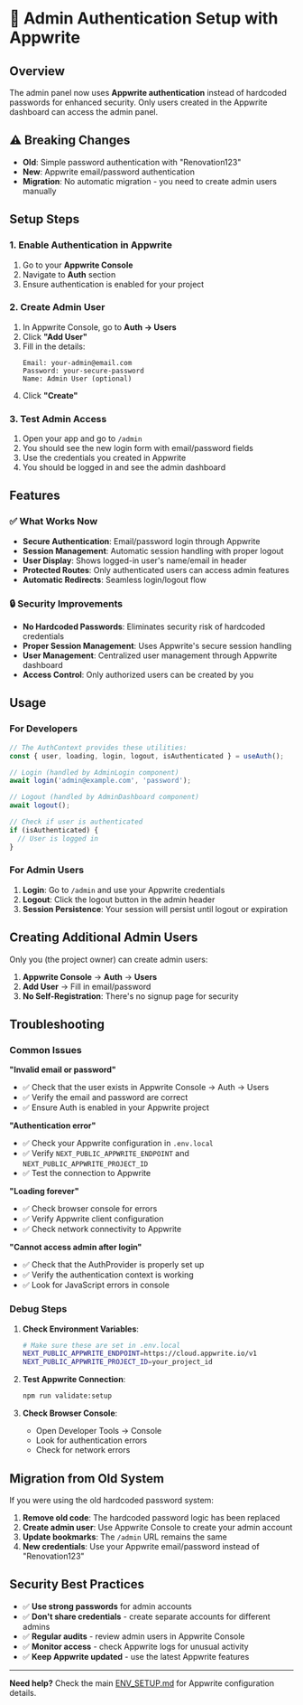 # 🔐 Admin Authentication Setup with Appwrite

## Overview

The admin panel now uses **Appwrite authentication** instead of hardcoded passwords for enhanced security. Only users created in the Appwrite dashboard can access the admin panel.

## ⚠️ Breaking Changes

- **Old**: Simple password authentication with "Renovation123"
- **New**: Appwrite email/password authentication
- **Migration**: No automatic migration - you need to create admin users manually

## Setup Steps

### 1. Enable Authentication in Appwrite

1. Go to your **Appwrite Console**
2. Navigate to **Auth** section
3. Ensure authentication is enabled for your project

### 2. Create Admin User

1. In Appwrite Console, go to **Auth → Users**
2. Click **"Add User"**
3. Fill in the details:
   ```
   Email: your-admin@email.com
   Password: your-secure-password
   Name: Admin User (optional)
   ```
4. Click **"Create"**

### 3. Test Admin Access

1. Open your app and go to `/admin`
2. You should see the new login form with email/password fields
3. Use the credentials you created in Appwrite
4. You should be logged in and see the admin dashboard

## Features

### ✅ What Works Now

- **Secure Authentication**: Email/password login through Appwrite
- **Session Management**: Automatic session handling with proper logout
- **User Display**: Shows logged-in user's name/email in header
- **Protected Routes**: Only authenticated users can access admin features
- **Automatic Redirects**: Seamless login/logout flow

### 🔒 Security Improvements

- **No Hardcoded Passwords**: Eliminates security risk of hardcoded credentials
- **Proper Session Management**: Uses Appwrite's secure session handling
- **User Management**: Centralized user management through Appwrite dashboard
- **Access Control**: Only authorized users can be created by you

## Usage

### For Developers

```typescript
// The AuthContext provides these utilities:
const { user, loading, login, logout, isAuthenticated } = useAuth();

// Login (handled by AdminLogin component)
await login('admin@example.com', 'password');

// Logout (handled by AdminDashboard component)
await logout();

// Check if user is authenticated
if (isAuthenticated) {
  // User is logged in
}
```

### For Admin Users

1. **Login**: Go to `/admin` and use your Appwrite credentials
2. **Logout**: Click the logout button in the admin header
3. **Session Persistence**: Your session will persist until logout or expiration

## Creating Additional Admin Users

Only you (the project owner) can create admin users:

1. **Appwrite Console** → **Auth** → **Users**
2. **Add User** → Fill in email/password
3. **No Self-Registration**: There's no signup page for security

## Troubleshooting

### Common Issues

**"Invalid email or password"**
- ✅ Check that the user exists in Appwrite Console → Auth → Users
- ✅ Verify the email and password are correct
- ✅ Ensure Auth is enabled in your Appwrite project

**"Authentication error"**
- ✅ Check your Appwrite configuration in `.env.local`
- ✅ Verify `NEXT_PUBLIC_APPWRITE_ENDPOINT` and `NEXT_PUBLIC_APPWRITE_PROJECT_ID`
- ✅ Test the connection to Appwrite

**"Loading forever"**
- ✅ Check browser console for errors
- ✅ Verify Appwrite client configuration
- ✅ Check network connectivity to Appwrite

**"Cannot access admin after login"**
- ✅ Check that the AuthProvider is properly set up
- ✅ Verify the authentication context is working
- ✅ Look for JavaScript errors in console

### Debug Steps

1. **Check Environment Variables**:
   ```bash
   # Make sure these are set in .env.local
   NEXT_PUBLIC_APPWRITE_ENDPOINT=https://cloud.appwrite.io/v1
   NEXT_PUBLIC_APPWRITE_PROJECT_ID=your_project_id
   ```

2. **Test Appwrite Connection**:
   ```bash
   npm run validate:setup
   ```

3. **Check Browser Console**:
   - Open Developer Tools → Console
   - Look for authentication errors
   - Check for network errors

## Migration from Old System

If you were using the old hardcoded password system:

1. **Remove old code**: The hardcoded password logic has been replaced
2. **Create admin user**: Use Appwrite Console to create your admin account  
3. **Update bookmarks**: The `/admin` URL remains the same
4. **New credentials**: Use your Appwrite email/password instead of "Renovation123"

## Security Best Practices

- ✅ **Use strong passwords** for admin accounts
- ✅ **Don't share credentials** - create separate accounts for different admins
- ✅ **Regular audits** - review admin users in Appwrite Console
- ✅ **Monitor access** - check Appwrite logs for unusual activity
- ✅ **Keep Appwrite updated** - use the latest Appwrite features

---

**Need help?** Check the main [ENV_SETUP.md](./ENV_SETUP.md) for Appwrite configuration details. 